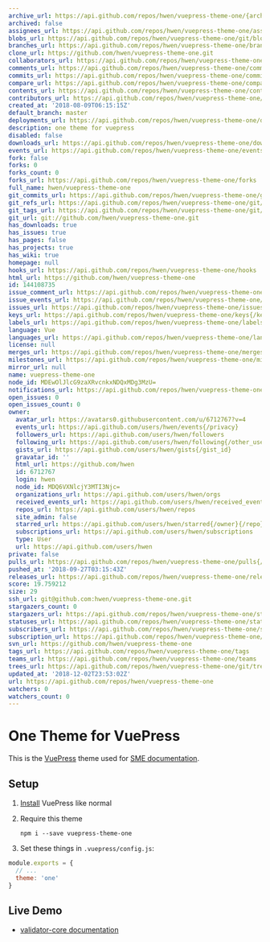 ```yaml
---
archive_url: https://api.github.com/repos/hwen/vuepress-theme-one/{archive_format}{/ref}
archived: false
assignees_url: https://api.github.com/repos/hwen/vuepress-theme-one/assignees{/user}
blobs_url: https://api.github.com/repos/hwen/vuepress-theme-one/git/blobs{/sha}
branches_url: https://api.github.com/repos/hwen/vuepress-theme-one/branches{/branch}
clone_url: https://github.com/hwen/vuepress-theme-one.git
collaborators_url: https://api.github.com/repos/hwen/vuepress-theme-one/collaborators{/collaborator}
comments_url: https://api.github.com/repos/hwen/vuepress-theme-one/comments{/number}
commits_url: https://api.github.com/repos/hwen/vuepress-theme-one/commits{/sha}
compare_url: https://api.github.com/repos/hwen/vuepress-theme-one/compare/{base}...{head}
contents_url: https://api.github.com/repos/hwen/vuepress-theme-one/contents/{+path}
contributors_url: https://api.github.com/repos/hwen/vuepress-theme-one/contributors
created_at: '2018-08-09T06:15:15Z'
default_branch: master
deployments_url: https://api.github.com/repos/hwen/vuepress-theme-one/deployments
description: one theme for vuepress
disabled: false
downloads_url: https://api.github.com/repos/hwen/vuepress-theme-one/downloads
events_url: https://api.github.com/repos/hwen/vuepress-theme-one/events
fork: false
forks: 0
forks_count: 0
forks_url: https://api.github.com/repos/hwen/vuepress-theme-one/forks
full_name: hwen/vuepress-theme-one
git_commits_url: https://api.github.com/repos/hwen/vuepress-theme-one/git/commits{/sha}
git_refs_url: https://api.github.com/repos/hwen/vuepress-theme-one/git/refs{/sha}
git_tags_url: https://api.github.com/repos/hwen/vuepress-theme-one/git/tags{/sha}
git_url: git://github.com/hwen/vuepress-theme-one.git
has_downloads: true
has_issues: true
has_pages: false
has_projects: true
has_wiki: true
homepage: null
hooks_url: https://api.github.com/repos/hwen/vuepress-theme-one/hooks
html_url: https://github.com/hwen/vuepress-theme-one
id: 144108735
issue_comment_url: https://api.github.com/repos/hwen/vuepress-theme-one/issues/comments{/number}
issue_events_url: https://api.github.com/repos/hwen/vuepress-theme-one/issues/events{/number}
issues_url: https://api.github.com/repos/hwen/vuepress-theme-one/issues{/number}
keys_url: https://api.github.com/repos/hwen/vuepress-theme-one/keys{/key_id}
labels_url: https://api.github.com/repos/hwen/vuepress-theme-one/labels{/name}
language: Vue
languages_url: https://api.github.com/repos/hwen/vuepress-theme-one/languages
license: null
merges_url: https://api.github.com/repos/hwen/vuepress-theme-one/merges
milestones_url: https://api.github.com/repos/hwen/vuepress-theme-one/milestones{/number}
mirror_url: null
name: vuepress-theme-one
node_id: MDEwOlJlcG9zaXRvcnkxNDQxMDg3MzU=
notifications_url: https://api.github.com/repos/hwen/vuepress-theme-one/notifications{?since,all,participating}
open_issues: 0
open_issues_count: 0
owner:
  avatar_url: https://avatars0.githubusercontent.com/u/6712767?v=4
  events_url: https://api.github.com/users/hwen/events{/privacy}
  followers_url: https://api.github.com/users/hwen/followers
  following_url: https://api.github.com/users/hwen/following{/other_user}
  gists_url: https://api.github.com/users/hwen/gists{/gist_id}
  gravatar_id: ''
  html_url: https://github.com/hwen
  id: 6712767
  login: hwen
  node_id: MDQ6VXNlcjY3MTI3Njc=
  organizations_url: https://api.github.com/users/hwen/orgs
  received_events_url: https://api.github.com/users/hwen/received_events
  repos_url: https://api.github.com/users/hwen/repos
  site_admin: false
  starred_url: https://api.github.com/users/hwen/starred{/owner}{/repo}
  subscriptions_url: https://api.github.com/users/hwen/subscriptions
  type: User
  url: https://api.github.com/users/hwen
private: false
pulls_url: https://api.github.com/repos/hwen/vuepress-theme-one/pulls{/number}
pushed_at: '2018-09-27T03:15:43Z'
releases_url: https://api.github.com/repos/hwen/vuepress-theme-one/releases{/id}
score: 19.759212
size: 29
ssh_url: git@github.com:hwen/vuepress-theme-one.git
stargazers_count: 0
stargazers_url: https://api.github.com/repos/hwen/vuepress-theme-one/stargazers
statuses_url: https://api.github.com/repos/hwen/vuepress-theme-one/statuses/{sha}
subscribers_url: https://api.github.com/repos/hwen/vuepress-theme-one/subscribers
subscription_url: https://api.github.com/repos/hwen/vuepress-theme-one/subscription
svn_url: https://github.com/hwen/vuepress-theme-one
tags_url: https://api.github.com/repos/hwen/vuepress-theme-one/tags
teams_url: https://api.github.com/repos/hwen/vuepress-theme-one/teams
trees_url: https://api.github.com/repos/hwen/vuepress-theme-one/git/trees{/sha}
updated_at: '2018-12-02T23:53:02Z'
url: https://api.github.com/repos/hwen/vuepress-theme-one
watchers: 0
watchers_count: 0
---
```


# One Theme for VuePress

This is the [VuePress](https://vuepress.vuejs.org/) theme used for [SME documentation](https://sme-fe.github.io/website-validator/).

## Setup

1. [Install](https://vuepress.vuejs.org/guide/getting-started.html) VuePress like normal
2. Require this theme

    ```
    npm i --save vuepress-theme-one
    ```

3. Set these things in `.vuepress/config.js`:

```js
module.exports = {
  // ...
  theme: 'one'
}
```

## Live Demo

- [validator-core documentation](https://sme-fe.github.io/website-validator/)